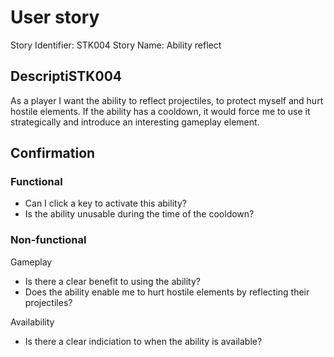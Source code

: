 # User story 

Story Identifier: STK004
Story Name: Ability reflect

## DescriptiSTK004
As a player I want the ability to reflect projectiles, to protect myself and hurt hostile elements. If the ability has a cooldown, it would force me to use it strategically and introduce an interesting gameplay element. 

## Confirmation

### Functional
- Can I click a key to activate this ability?
- Is the ability unusable during the time of the cooldown?

### Non-functional
Gameplay
- Is there a clear benefit to using the ability?
- Does the ability enable me to hurt hostile elements by reflecting their projectiles?

Availability
- Is there a clear indiciation to when the ability is available?
